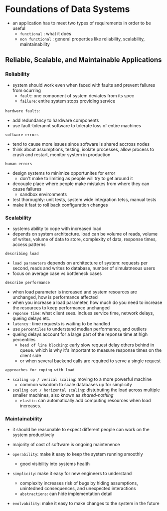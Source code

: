 # Foundations of Data Systems

- an application has to meet two types of requirements in order to be useful
  - `functional` : what it does
  - `non functional` : general properties like reliability, scalability, maintainability

## Reliable, Scalable, and Maintainable Applications

### Reliability

- system should work even when faced with faults and prevent failures from ocurring
  - `fault`: one component of system deviates from its spec
  - `failure`: entire system stops providing service

`hardware faults`:
- add redundancy to hardware components
- use fault-tolerannt software to tolerate loss of entire machines

`software errors`
- tend to cause more issues since software is shared accross nodes
- think about assumptions, testing, isolate processes, allow process to crash and restart,  monitor system in production

`human errors`
- design systems to minimize opportunites for error
  - don't make to limiting as people will try to get around it
- decouple place where people make mistakes from where they can cause failures
  - sandbox environments
- test thoroughly: unit tests, system wide integration tetss, manual tests
- make it fast to roll back configuration changes

### Scalability

- systems ability to cope with increased load
- depends on system architecture. load can be volume of reads, volume of writes, volume of data to store, complexity of data, response times, access patterns

`describing load`
- `load parameters` depends on architecture of system: requests per second, reads and writes to database, number of simulatneous users
- focus on average case vs bottleneck cases

`describe performance`
- when load parameter is increased and system resources are unchanged, how is performance affected
- when you increase a load parameter, how much do you need to increase the resources to keep performance unchanged
- `reponse time`: what client sees. inclues service time, network delays, queing delays etc.
- `latency` : time requests is waiting to be handled
- use `percentiles` to understand median performance, and outliers
- queing delays account for a large part of the reponse time at high percentiles
  - `head of line blocking`: early slow request delay others behind in queue. which is why it's important to measure response times on the client side
  - or when several backend calls are required to serve a single request

`approaches for coping with load`
- `scaling up / verical scaling`: moving to a more powerful machine
  - common wisodom to scale databases up for simplicity
- `scaling out / horizontal scaling`: distubuting the load across multiple smaller machines, also known as *shared-nothing*
  - `elastic`: can automatically add computing resources  when load increases.

### Maintainability
- it should be reasonable to expect different people can work on the system productively 

- majority of cost of software is ongoing maintenence
- `operability`: make it easy to keep the system running smoothly
  - good visibility into systems health
- `simplicity`: make it easy for new engineers to understand
  - complexity increases risk of bugs by hiding assumptions, unintedned consequences, and unexpected interactions
  - `abstractions`: can hide implementation detail
- `evolvability`: make it easy to make changes to the system in the future
